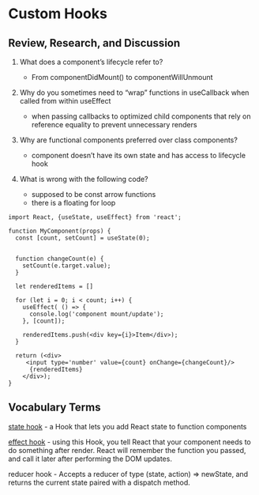 # Custom Hooks

## Review, Research, and Discussion

1. What does a component’s lifecycle refer to?

    - From componentDidMount() to componentWillUnmount

2. Why do you sometimes need to “wrap” functions in useCallback when called from within useEffect

    - when passing callbacks to optimized child components that rely on reference equality to prevent unnecessary renders

3. Why are functional components preferred over class components?

    - component doesn’t have its own state and has access to lifecycle hook

4. What is wrong with the following code?

    - supposed to be const arrow functions
    - there is a floating for loop


```
import React, {useState, useEffect} from 'react';

function MyComponent(props) {
  const [count, setCount] = useState(0);


  function changeCount(e) {
    setCount(e.target.value);
  }

  let renderedItems = []

  for (let i = 0; i < count; i++) {
    useEffect( () => {
      console.log('component mount/update');
    }, [count]);

    renderedItems.push(<div key={i}>Item</div>);
  }

  return (<div>
     <input type='number' value={count} onChange={changeCount}/>
      {renderedItems}
    </div>);
}
```

## Vocabulary Terms

[state hook](https://reactjs.org/docs/hooks-state.html) - a Hook that lets you add React state to function components

[effect hook](https://reactjs.org/docs/hooks-effect.html) - using this Hook, you tell React that your component needs to do something after render. React will remember the function you passed, and call it later after performing the DOM updates.

reducer hook - Accepts a reducer of type (state, action) => newState, and returns the current state paired with a dispatch method.